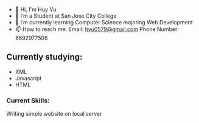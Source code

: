 - 👋 Hi, I'm Huy Vu
- 👀 I’m a Student at San Jose City College
- 🌱 I’m currently learning Computer Science majoring Web Development
- 📫 How to reach me:
  Email: hvu0579@gmail.com
  Phone Number: 6692977506

## Currently studying: 
- XML
- Javascript
- HTML
### Current Skills:
Writing simple website on local server

<!---
HuyVu1616/HuyVu1616 is a ✨ special ✨ repository because its `README.md` (this file) appears on your GitHub profile.
You can click the Preview link to take a look at your changes.
--->
